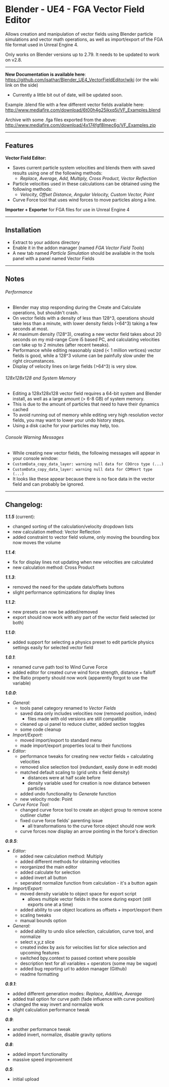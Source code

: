 Blender - UE4 - FGA Vector Field Editor
=======================================

Allows creation and manipulation of vector fields using Blender particle simulations and vector math operations, as well as import/export of the FGA file format used in Unreal Engine 4. 


Only works on Blender versions up to 2.79. It needs to be updated to work on v2.8.
  
------------------------------------------------------------------------------------------------------- 
 
**New Documentation is available here**: https://github.com/isathar/Blender_UE4_VectorFieldEditor/wiki (or the wiki link on the side) 
- Currently a little bit out of date, will be updated soon.

  
Example .blend file with a few different vector fields available here: http://www.mediafire.com/download/6t00h4g25ikxq5i/VF_Examples.blend  
  
Archive with some .fga files exported from the above: http://www.mediafire.com/download/4x174fgf8lmec6g/VF_Examples.zip  
  
  
------------------------------------------------------------------------------------------------------- 
 
## Features  
 
**Vector Field Editor:**
- Saves current particle system velocities and blends them with saved results using one of the following methods:
  - *Replace, Average, Add, Multiply, Cross Product, Vector Reflection*
- Particle velocities used in these calculations can be obtained using the following methods:
  - *Velocity, Offset Distance, Angular Velocity, Custom Vector, Point*
- Curve Force tool that uses wind forces to move particles along a line. 
  
**Importer + Exporter** for FGA files for use in Unreal Engine 4 
 
------------------------------------------------------------------------------------------------------- 
 
## Installation  
 
- Extract to your addons directory
- Enable it in the addon manager (named *FGA Vector Field Tools*)
- A new tab named *Particle Simulation* should be available in the tools panel with a panel named Vector Fields  
 
--------------------------------------------------------------------------------------------------------- 
 
## Notes  
 
###### Performance  
- Blender may stop responding during the Create and Calculate operations, but shouldn't crash.
- On vector fields with a density of less than 128^3, operations should take less than a minute, with lower density fields (<64^3) taking a few seconds at most.
- At maximum density (128^3), creating a new vector field takes about 20 seconds on my mid-range Core i5 based PC, and calculating velocities can take up to 2 minutes (after recent tweaks).
- Performance while editing reasonably sized (< 1 million vertices) vector fields is good, while a 128^3 volume can be painfully slow under the right circumstances.
- Display of velocity lines on large fields (>64^3) is very slow. 
 
###### 128x128x128 and System Memory  
- Editing a 128x128x128 vector field requires a 64-bit system and Blender install, as well as a large amount (> 6-8 GB) of system memory.
- This is due to the amount of particles that need to have their dynamics cached
- To avoid running out of memory while editing very high resolution vector fields, you may want to lower your undo history steps.
- Using a disk cache for your particles may help, too. 
 
###### Console Warning Messages  
- While creating new vector fields, the following messages will appear in your console window:
- `CustomData_copy_data_layer: warning null data for CDOrco type (...)`
- `CustomData_copy_data_layer: warning null data for CDMVert type (...)`
- It looks like these appear because there is no face data in the vector field and can probably be ignored. 
 
------------------------------------------------------------------------------------------------------- 
  
## Changelog:  
  
***1.1.5*** (current):
- changed sorting of the calculation/velocity dropdown lists
- new calculation method: Vector Reflection
- added constraint to vector field volume, only moving the bounding box now moves the volume  

***1.1.4***:
- fix for display lines not updating when new velocities are calculated
- new calculation method: Cross Product  

***1.1.3***:
- removed the need for the update data/offsets buttons
- slight performance optimizations for display lines  

***1.1.2***:
- new presets can now be added/removed
- export should now work with any part of the vector field selected (or both)  

***1.1.0***:
- added support for selecting a physics preset to edit particle physics settings easily for selected vector field

***1.0.1***:
- renamed curve path tool to Wind Curve Force
- added editor for created curve wind force strength, distance + falloff
- the Ratio property should now work (apparently forgot to use the variable)  

***1.0.0***:
- *General:*
  - tools panel category renamed to *Vector Fields*
  - saved data only includes velocities now (removed position, index)
    - files made with old versions are still compatible
  - cleaned up ui panel to reduce clutter, added section toggles
  - some code cleanup
- *Import/Export:*
  - moved import/export to standard menu
  - made import/export properties local to their functions
- *Editor:*
  - performance tweaks for creating new vector fields + calculating velocities
  - removed slice selection tool (redundant, easily done in edit mode)
  - matched default scaling to (grid units x field density)
    - distances were at half scale before
    - density variable used for creation is now distance between particles
  - added undo functionality to *Generate* function
  - new velocity mode: Point
- *Curve Force Tool:*
  - changed curve force tool to create an object group to remove scene outliner clutter
  - fixed curve force fields' parenting issue
    - all transformations to the curve force object should now work
  - curve forces now display an arrow pointing in the force's direction  

***0.9.5***:
- *Editor:*
  - added new calculation method: Multiply
  - added different methods for obtaining velocities
  - reorganized the main editor
  - added calculate for selection
  - added invert all button
  - seperated normalize function from calculation - it's a button again
- *Import/Export:*
  - moved density variable to object space for export script 
    - allows multiple vector fields in the scene during export (still exports one at a time)
  - added ability to use object locations as offsets + import/export them
  - scaling tweaks
  - manual bounds option
- *General:*
  - added ability to undo slice selection, calculation, curve tool, and normalize
  - select x,y,z slice
  - created index by axis for velocities list for slice selection and upcoming features
  - switched bpy.context to passed context where possible
  - description text for all variables + operators (some may be vague)
  - added bug reporting url to addon manager (Github)
  - readme formatting  

***0.9.1***:
- added different generation modes: *Replace, Additive, Average*
- added trail option for curve path (fade influence with curve position)
- changed the way invert and normalize work
- slight calculation performance tweak  

***0.9***:
- another performance tweak
- added invert, normalize, disable gravity options  

***0.8***:
- added import functionality
- massive speed improvement  

***0.5***:
- initial upload  
